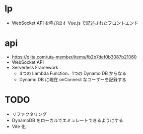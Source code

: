 # lp
- WebSocket API を呼び出す Vue.js で記述されたフロントエンド

# api
- https://qiita.com/uta-member/items/fb2b7def0b3087b21060
- WebSocket API
- Serverless Framework
    - 4つの Lambda Function、1つの Dynamo DB からなる
    - Dynamo DB に現在 onConnect なユーザーを記録する

# TODO
- リファクタリング
- DynamoDB をローカルでエミュレートできるようにする
- Vite 化